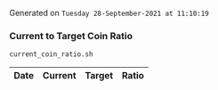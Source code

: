 Generated on `Tuesday 28-September-2021 at 11:10:19`

### Current to Target Coin Ratio
`current_coin_ratio.sh`

Date|Current|Target|Ratio
---|---|---|---
